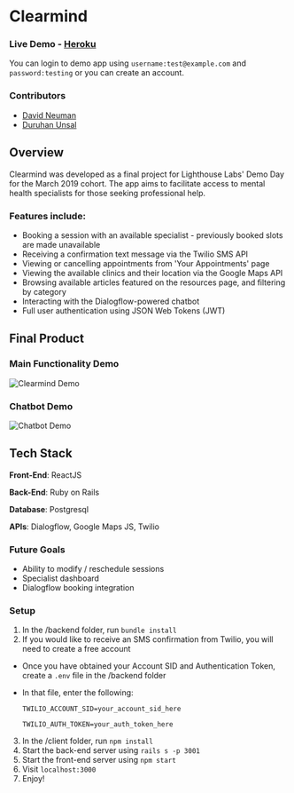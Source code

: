 # **Clearmind**

### Live Demo - [Heroku](clearmind-demo.herokuapp.com)

You can login to  demo app using `username:test@example.com` and `password:testing` or you can create an account. 

### Contributors
* [David Neuman](https://github.com/Neumand)
* [Duruhan Unsal](https://github.com/reshux/)

## **Overview**

Clearmind was developed as a final project for Lighthouse Labs' Demo Day for the March 2019 cohort. The app aims to facilitate access to mental health specialists for those seeking professional help.

### Features include:

* Booking a session with an available specialist - previously booked slots are made unavailable
* Receiving a confirmation text message via the Twilio SMS API
* Viewing or cancelling appointments from 'Your Appointments' page
* Viewing the available clinics and their location via the Google Maps API
* Browsing available articles featured on the resources page, and filtering by category
* Interacting with the Dialogflow-powered chatbot
* Full user authentication using JSON Web Tokens (JWT)

## Final Product

### Main Functionality Demo
![Clearmind Demo](https://i.imgur.com/CJ2jiMh.gif)


### Chatbot Demo
![Chatbot Demo](https://i.imgur.com/HAPzxOR.gif)

## Tech Stack

**Front-End**: ReactJS

**Back-End**: Ruby on Rails

**Database**: Postgresql

**APIs**: Dialogflow, Google Maps JS, Twilio

### Future Goals

* Ability to modify / reschedule sessions
* Specialist dashboard
* Dialogflow booking integration

### Setup

1. In the /backend folder, run `bundle install`
2. If you would like to receive an SMS confirmation from Twilio, you will need to create a free account
  * Once you have obtained your Account SID and Authentication Token, create a `.env` file in the /backend folder
  * In that file, enter the following:

    `TWILIO_ACCOUNT_SID=your_account_sid_here`
    
    `TWILIO_AUTH_TOKEN=your_auth_token_here`

3. In the /client folder, run `npm install`
4. Start the back-end server using `rails s -p 3001`
5. Start the front-end server using `npm start`
6. Visit `localhost:3000`
7. Enjoy!




